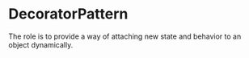 # DecoratorPattern

The role is to provide a way of attaching new state and behavior to an object dynamically.

